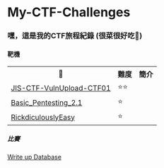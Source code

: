 # My-CTF-Challenges

### 嘿，這是我的CTF旅程紀錄 (很菜很好吃🥬)

#### 靶機

<table>
  <tr>
    <th>🐔</th>
    <th>難度</th>
    <th>簡介</th>
  </tr>
  <tr>
    <td><a href="https://github.com/Superliverbun/My-CTF-Challenges/tree/main/JIS-CTF-VulnUpload-CTF01">JIS-CTF-VulnUpload-CTF01</a></td>
    <td>⭐⭐</td>
    <td></td>
  </tr>
  <tr>
    <td><a href="https://github.com/Superliverbun/My-CTF-Challenges/tree/main/Basic_Pentesting_2.1">Basic_Pentesting_2.1</a></td>
    <td>⭐</td>
    <td></td>
  </tr>
  <tr>
    <td><a href="https://github.com/Superliverbun/My-CTF-Challenges/tree/main/RickdiculouslyEasy">RickdiculouslyEasy</a></td>
    <td>⭐</td>
    <td></td>
  </tr>
</table>



##### 比賽
<a href="https://heather-den-d46.notion.site/033a365e09be45e0a1a388a364eb9c36?v=da8e2effbfe640eea707aec36c711220">Write up Database</a>
